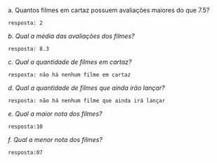 a. Quantos filmes em cartaz possuem avaliações maiores do que 7.5?

    resposta: 2
*b. Qual a média das avaliações dos filmes?*

    resposta: 8.3
*c. Qual a quantidade de filmes em cartaz?*

    resposta: não há nenhum filme em cartaz

*d. Qual a quantidade de filmes que ainda irão lançar?*

    resposta: não há nenhum filme que ainda irá lançar

*e. Qual a maior nota dos filmes?*

    resposta:10

*f. Qual a menor nota dos filmes?*

    resposta:07
